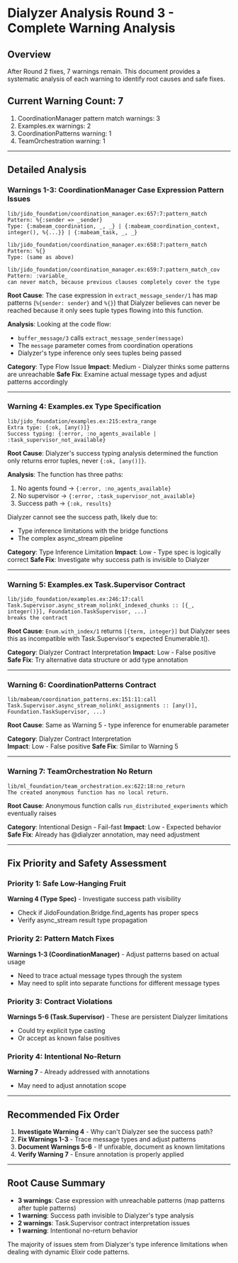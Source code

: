 # Dialyzer Analysis Round 3 - Complete Warning Analysis

## Overview

After Round 2 fixes, 7 warnings remain. This document provides a systematic analysis of each warning to identify root causes and safe fixes.

## Current Warning Count: 7

1. CoordinationManager pattern match warnings: 3
2. Examples.ex warnings: 2  
3. CoordinationPatterns warning: 1
4. TeamOrchestration warning: 1

---

## Detailed Analysis

### Warnings 1-3: CoordinationManager Case Expression Pattern Issues

```
lib/jido_foundation/coordination_manager.ex:657:7:pattern_match
Pattern: %{:sender => _sender}
Type: {:mabeam_coordination, _, _} | {:mabeam_coordination_context, integer(), %{...}} | {:mabeam_task, _, _}

lib/jido_foundation/coordination_manager.ex:658:7:pattern_match  
Pattern: %{}
Type: (same as above)

lib/jido_foundation/coordination_manager.ex:659:7:pattern_match_cov
Pattern: :variable_
can never match, because previous clauses completely cover the type
```

**Root Cause**: The case expression in `extract_message_sender/1` has map patterns (`%{sender: sender}` and `%{}`) that Dialyzer believes can never be reached because it only sees tuple types flowing into this function.

**Analysis**: Looking at the code flow:
- `buffer_message/3` calls `extract_message_sender(message)`
- The `message` parameter comes from coordination operations
- Dialyzer's type inference only sees tuples being passed

**Category**: Type Flow Issue
**Impact**: Medium - Dialyzer thinks some patterns are unreachable
**Safe Fix**: Examine actual message types and adjust patterns accordingly

---

### Warning 4: Examples.ex Type Specification

```
lib/jido_foundation/examples.ex:215:extra_range
Extra type: {:ok, [any()]}
Success typing: {:error, :no_agents_available | :task_supervisor_not_available}
```

**Root Cause**: Dialyzer's success typing analysis determined the function only returns error tuples, never `{:ok, [any()]}`.

**Analysis**: The function has three paths:
1. No agents found → `{:error, :no_agents_available}`
2. No supervisor → `{:error, :task_supervisor_not_available}`
3. Success path → `{:ok, results}`

Dialyzer cannot see the success path, likely due to:
- Type inference limitations with the bridge functions
- The complex async_stream pipeline

**Category**: Type Inference Limitation
**Impact**: Low - Type spec is logically correct
**Safe Fix**: Investigate why success path is invisible to Dialyzer

---

### Warning 5: Examples.ex Task.Supervisor Contract

```
lib/jido_foundation/examples.ex:246:17:call
Task.Supervisor.async_stream_nolink(_indexed_chunks :: [{_, integer()}], Foundation.TaskSupervisor, ...)
breaks the contract
```

**Root Cause**: `Enum.with_index/1` returns `[{term, integer}]` but Dialyzer sees this as incompatible with Task.Supervisor's expected Enumerable.t().

**Category**: Dialyzer Contract Interpretation
**Impact**: Low - False positive
**Safe Fix**: Try alternative data structure or add type annotation

---

### Warning 6: CoordinationPatterns Contract

```
lib/mabeam/coordination_patterns.ex:151:11:call
Task.Supervisor.async_stream_nolink(_assignments :: [any()], Foundation.TaskSupervisor, ...)
```

**Root Cause**: Same as Warning 5 - type inference for enumerable parameter

**Category**: Dialyzer Contract Interpretation  
**Impact**: Low - False positive
**Safe Fix**: Similar to Warning 5

---

### Warning 7: TeamOrchestration No Return

```
lib/ml_foundation/team_orchestration.ex:622:18:no_return
The created anonymous function has no local return.
```

**Root Cause**: Anonymous function calls `run_distributed_experiments` which eventually raises

**Category**: Intentional Design - Fail-fast
**Impact**: Low - Expected behavior
**Safe Fix**: Already has @dialyzer annotation, may need adjustment

---

## Fix Priority and Safety Assessment

### Priority 1: Safe Low-Hanging Fruit

**Warning 4 (Type Spec)** - Investigate success path visibility
- Check if JidoFoundation.Bridge.find_agents has proper specs
- Verify async_stream result type propagation

### Priority 2: Pattern Match Fixes

**Warnings 1-3 (CoordinationManager)** - Adjust patterns based on actual usage
- Need to trace actual message types through the system
- May need to split into separate functions for different message types

### Priority 3: Contract Violations

**Warnings 5-6 (Task.Supervisor)** - These are persistent Dialyzer limitations
- Could try explicit type casting
- Or accept as known false positives

### Priority 4: Intentional No-Return

**Warning 7** - Already addressed with annotations
- May need to adjust annotation scope

---

## Recommended Fix Order

1. **Investigate Warning 4** - Why can't Dialyzer see the success path?
2. **Fix Warnings 1-3** - Trace message types and adjust patterns
3. **Document Warnings 5-6** - If unfixable, document as known limitations
4. **Verify Warning 7** - Ensure annotation is properly applied

---

## Root Cause Summary

- **3 warnings**: Case expression with unreachable patterns (map patterns after tuple patterns)
- **1 warning**: Success path invisible to Dialyzer's type analysis
- **2 warnings**: Task.Supervisor contract interpretation issues
- **1 warning**: Intentional no-return behavior

The majority of issues stem from Dialyzer's type inference limitations when dealing with dynamic Elixir code patterns.